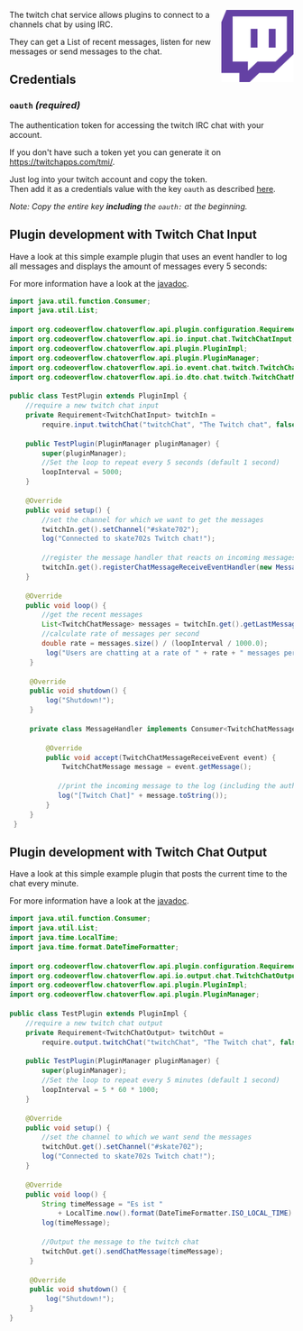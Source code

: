 <p><img align="right" width="128" height="128" src="/img/services/twitch-glitch.png"></p>  

The twitch chat service allows plugins to connect to a channels chat by using IRC.  

They can get a List of recent messages, listen for new messages or send messages to the chat.

## Credentials

### `oauth` _(required)_ 
The authentication token for accessing the twitch IRC chat with your account.  

If you don't have such a token yet you can generate it on  https://twitchapps.com/tmi/.

Just log into your twitch account and copy the token.  
Then add it as a credentials value with the key `oauth` as described [here](/usage/Using-the-GUI.md#Set-credentials).

_Note: Copy the entire key **including** the `oauth:` at the beginning._

## Plugin development with Twitch Chat Input
Have a look at this simple example plugin that uses an event handler to log all messages and displays the amount of messages every 5 seconds:

For more information have a look at the [javadoc](http://docs.codeoverflow.org/chatoverflow-api/org/codeoverflow/chatoverflow/api/io/input/chat/TwitchChatInput.html).
```java
import java.util.function.Consumer;
import java.util.List;

import org.codeoverflow.chatoverflow.api.plugin.configuration.Requirement;
import org.codeoverflow.chatoverflow.api.io.input.chat.TwitchChatInput;
import org.codeoverflow.chatoverflow.api.plugin.PluginImpl;
import org.codeoverflow.chatoverflow.api.plugin.PluginManager;
import org.codeoverflow.chatoverflow.api.io.event.chat.twitch.TwitchChatMessageReceiveEvent;
import org.codeoverflow.chatoverflow.api.io.dto.chat.twitch.TwitchChatMessage;

public class TestPlugin extends PluginImpl {
    //require a new twitch chat input
    private Requirement<TwitchChatInput> twitchIn = 
        require.input.twitchChat("twitchChat", "The Twitch chat", false);
    
    public TestPlugin(PluginManager pluginManager) {
        super(pluginManager);
        //Set the loop to repeat every 5 seconds (default 1 second)
        loopInterval = 5000;
    }
    
    @Override
    public void setup() {
        //set the channel for which we want to get the messages
        twitchIn.get().setChannel("#skate702");
        log("Connected to skate702s Twitch chat!");
        
        //register the message handler that reacts on incoming messages
        twitchIn.get().registerChatMessageReceiveEventHandler(new MessageHandler());
    }
    
    @Override
    public void loop() {
        //get the recent messages
        List<TwitchChatMessage> messages = twitchIn.get().getLastMessages(getLoopInterval());
        //calculate rate of messages per second
        double rate = messages.size() / (loopInterval / 1000.0);
         log("Users are chatting at a rate of " + rate + " messages per second");
     }
     
     @Override 
     public void shutdown() {
         log("Shutdown!");
     }
     
     private class MessageHandler implements Consumer<TwitchChatMessageReceiveEvent> {
         
         @Override
         public void accept(TwitchChatMessageReceiveEvent event) {
             TwitchChatMessage message = event.getMessage();
             
            //print the incoming message to the log (including the author)
            log("[Twitch Chat]" + message.toString());
         }
     }
 }
```

## Plugin development with Twitch Chat Output
Have a look at this simple example plugin that posts the current time to the chat every minute.

For more information have a look at the [javadoc](http://docs.codeoverflow.org/chatoverflow-api/org/codeoverflow/chatoverflow/api/io/output/chat/TwitchChatOutput.html).

```java
import java.util.function.Consumer;
import java.util.List;
import java.time.LocalTime;
import java.time.format.DateTimeFormatter;

import org.codeoverflow.chatoverflow.api.plugin.configuration.Requirement;
import org.codeoverflow.chatoverflow.api.io.output.chat.TwitchChatOutput;
import org.codeoverflow.chatoverflow.api.plugin.PluginImpl;
import org.codeoverflow.chatoverflow.api.plugin.PluginManager;

public class TestPlugin extends PluginImpl {
    //require a new twitch chat output
    private Requirement<TwitchChatOutput> twitchOut = 
        require.output.twitchChat("twitchChat", "The Twitch chat", false);
    
    public TestPlugin(PluginManager pluginManager) {
        super(pluginManager);
        //Set the loop to repeat every 5 minutes (default 1 second)
        loopInterval = 5 * 60 * 1000;
    }
    
    @Override
    public void setup() {
        //set the channel to which we want send the messages
        twitchOut.get().setChannel("#skate702");
        log("Connected to skate702s Twitch chat!");
    }
    
    @Override
    public void loop() {
        String timeMessage = "Es ist " 
            + LocalTime.now().format(DateTimeFormatter.ISO_LOCAL_TIME) + " Uhr!";
        log(timeMessage);
        
        //Output the message to the twitch chat
        twitchOut.get().sendChatMessage(timeMessage);
     }
     
     @Override 
     public void shutdown() {
         log("Shutdown!");
     }
}
```
